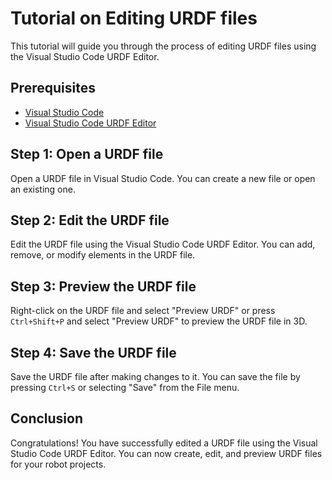 # Tutorial on Editing URDF files
This tutorial will guide you through the process of editing URDF files using the Visual Studio Code URDF Editor.

## Prerequisites
- [Visual Studio Code](https://code.visualstudio.com/)
- [Visual Studio Code URDF Editor](https://marketplace.visualstudio.com/items?itemName=RanchHandRobotics.rde-urdf)

## Step 1: Open a URDF file
Open a URDF file in Visual Studio Code. You can create a new file or open an existing one.

## Step 2: Edit the URDF file
Edit the URDF file using the Visual Studio Code URDF Editor. You can add, remove, or modify elements in the URDF file. 

## Step 3: Preview the URDF file
Right-click on the URDF file and select "Preview URDF" or press `Ctrl+Shift+P` and select "Preview URDF" to preview the URDF file in 3D.

## Step 4: Save the URDF file
Save the URDF file after making changes to it. You can save the file by pressing `Ctrl+S` or selecting "Save" from the File menu.

## Conclusion
Congratulations! You have successfully edited a URDF file using the Visual Studio Code URDF Editor. You can now create, edit, and preview URDF files for your robot projects.


